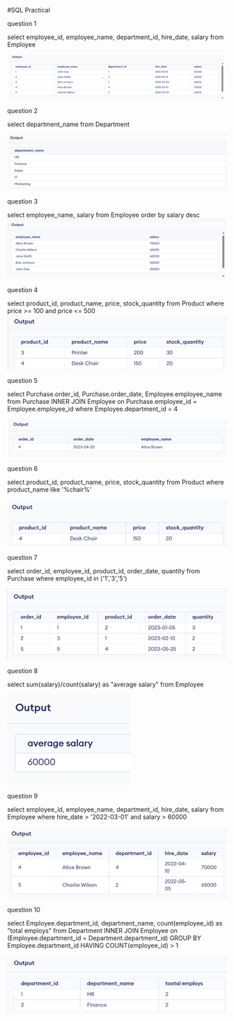 #SQL Practical

question 1

select employee_id, employee_name, department_id, hire_date, salary from Employee

![question 1 image result](/img/question_1.png)

question 2

select department_name from Department

![question 2 image result](/img/question_2.png)

question 3

select employee_name, salary from Employee order by salary desc
![question 3 image result](/img/question_3.png)

question 4

select product_id, product_name, price, stock_quantity from Product where price >= 100 and price <= 500
![question 4 image result](/img/question_4.png)

question 5

select Purchase.order_id, Purchase.order_date, Employee.employee_name
from Purchase 
INNER JOIN Employee on Purchase.employee_id = Employee.employee_id
where Employee.department_id = 4

![question 5 image result](/img/question_5.png)

question 6

select product_id, product_name, price, stock_quantity
from Product
where product_name like '%chair%'

![question 6 image result](/img/question_6.png)

question 7

select order_id, employee_id, product_id, order_date, quantity
from Purchase
where employee_id in ('1','3','5')

![question 7 image result](/img/question_7.png)

question 8

select sum(salary)/count(salary) as "average salary"
from Employee

![question 8 image result](/img/question_8.png)

question 9


select employee_id, employee_name, department_id, hire_date, salary
from Employee
where hire_date > '2022-03-01' and salary > 60000


![question 9 image result](/img/question_9.png)

question 10

select Employee.department_id, department_name, count(employee_id) as "total employs"
from Department
INNER JOIN Employee on (Employee.department_id = Department.department_id)
GROUP BY Employee.department_id HAVING COUNT(employee_id) > 1

![question 10 image result](/img/question_10.png)
